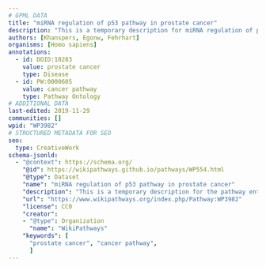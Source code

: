 ```yaml
---
# GPML DATA
title: "miRNA regulation of p53 pathway in prostate cancer"
description: "This is a temporary description for miRNA regulation of p53 pathway in prostate cancer"
authors: [Khanspers, Egonw, Fehrhart]
organisms: [Homo sapiens]
annotations:
  - id: DOID:10283
    value: prostate cancer
    type: Disease
  - id: PW:0000605
    value: cancer pathway
    type: Pathway Ontology
# ADDITIONAL DATA
last-edited: 2019-11-29
communities: []
wpid: "WP3982"
# STRUCTURED METADATA FOR SEO
seo:
  type: CreativeWork
schema-jsonld:
  - "@context": https://schema.org/
    "@id": https://wikipathways.github.io/pathways/WP554.html
    "@type": Dataset
    "name": "miRNA regulation of p53 pathway in prostate cancer"
    "description": "This is a temporary description for the pathway entitled: miRNA regulation of p53 pathway in prostate cancer"
    "url": "https://www.wikipathways.org/index.php/Pathway:WP3982"
    "license": CC0
    "creator":
    - "@type": Organization
      "name": "WikiPathways"
    "keywords": [
      "prostate cancer", "cancer pathway",
      ]
---
```

